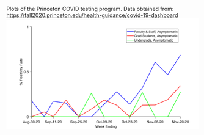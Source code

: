 Plots of the Princeton COVID testing program.
Data obtained from: https://fall2020.princeton.edu/health-guidance/covid-19-dashboard
![plot](plot.png)
